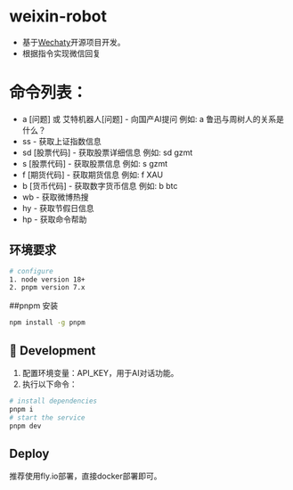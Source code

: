 # weixin-robot

- 基于[Wechaty](http://github.com/wechaty/wechaty)开源项目开发。
- 根据指令实现微信回复
  
# 命令列表：
- a [问题] 或 艾特机器人[问题]  - 向国产AI提问 例如: a 鲁迅与周树人的关系是什么？
- ss - 获取上证指数信息
- sd [股票代码] - 获取股票详细信息 例如: sd gzmt
- s [股票代码] - 获取股票信息 例如: s gzmt
- f [期货代码] - 获取期货信息 例如: f XAU
- b [货币代码] - 获取数字货币信息 例如: b btc
- wb - 获取微博热搜
- hy - 获取节假日信息
- hp - 获取命令帮助


## 环境要求
```bash
# configure
1. node version 18+
2. pnpm version 7.x
```

##pnpm 安装
```bash
npm install -g pnpm
```

## 🚀 Development
1. 配置环境变量：API_KEY，用于AI对话功能。
2. 执行以下命令：
```bash
# install dependencies
pnpm i
# start the service
pnpm dev
```
## Deploy
推荐使用fly.io部署，直接docker部署即可。

